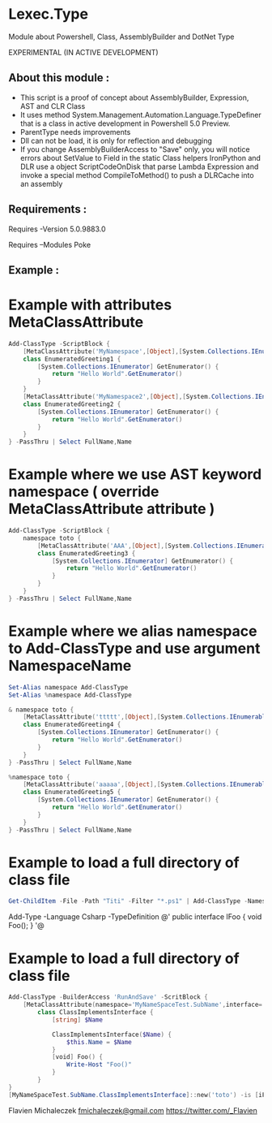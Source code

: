 Lexec.Type
===========

Module about Powershell, Class, AssemblyBuilder and DotNet Type

EXPERIMENTAL (IN ACTIVE DEVELOPMENT)

About this module :
-------------------

- This script is a proof of concept about AssemblyBuilder, Expression, AST and CLR Class
- It uses method System.Management.Automation.Language.TypeDefiner that is a class in active development in Powershell 5.0 Preview.
- ParentType needs improvements
- Dll can not be load, it is only for reflection and debugging
- If you change AssemblyBuilderAccess to "Save" only, you will notice errors about SetValue to Field in the static Class helpers
  IronPython and DLR use a object ScriptCodeOnDisk that parse Lambda Expression and invoke a special method CompileToMethod() to push a DLRCache into an assembly

Requirements :
-------------

Requires -Version 5.0.9883.0

Requires –Modules Poke

Example :
---------

# Example with attributes MetaClassAttribute
```powershell
Add-ClassType -ScriptBlock {
    [MetaClassAttribute('MyNamespace',[Object],[System.Collections.IEnumerable])]
    class EnumeratedGreeting1 {
        [System.Collections.IEnumerator] GetEnumerator() {
            return "Hello World".GetEnumerator()
        }
    }
    [MetaClassAttribute('MyNamespace2',[Object],[System.Collections.IEnumerable])]
    class EnumeratedGreeting2 {
        [System.Collections.IEnumerator] GetEnumerator() {
            return "Hello World".GetEnumerator()
        }
    }
} -PassThru | Select FullName,Name
```

# Example where we use AST keyword namespace ( override MetaClassAttribute attribute )
```powershell
Add-ClassType -ScriptBlock {
    namespace toto {
        [MetaClassAttribute('AAA',[Object],[System.Collections.IEnumerable])]
        class EnumeratedGreeting3 {
            [System.Collections.IEnumerator] GetEnumerator() {
                return "Hello World".GetEnumerator()
            }
        }
    }
} -PassThru | Select FullName,Name
```

# Example where we alias namespace to Add-ClassType and use argument NamespaceName
```powershell
Set-Alias namespace Add-ClassType
Set-Alias %namespace Add-ClassType

& namespace toto {
    [MetaClassAttribute('ttttt',[Object],[System.Collections.IEnumerable])]
    class EnumeratedGreeting4 {
        [System.Collections.IEnumerator] GetEnumerator() {
            return "Hello World".GetEnumerator()
        }
    }
} -PassThru | Select FullName,Name

%namespace toto {
    [MetaClassAttribute('aaaaa',[Object],[System.Collections.IEnumerable])]
    class EnumeratedGreeting5 {
        [System.Collections.IEnumerator] GetEnumerator() {
            return "Hello World".GetEnumerator()
        }
    }
} -PassThru | Select FullName,Name
```

# Example to load a full directory of class file
```powershell
Get-ChildItem -File -Path "Titi" -Filter "*.ps1" | Add-ClassType -Namespace Titi -PassThru | Select FullName,Name
```

Add-Type -Language Csharp -TypeDefinition @'
    public interface IFoo
    {
        void Foo();
    }
'@ 

# Example to load a full directory of class file
```powershell
Add-ClassType -BuilderAccess 'RunAndSave' -ScritBlock {
    [MetaClassAttribute(namespace='MyNameSpaceTest.SubName',interface='IFoo')]
        class ClassImplementsInterface {
            [string] $Name

            ClassImplementsInterface($Name) {
                $this.Name = $Name
            }
            [void] Foo() {
                Write-Host "Foo()"
            }
        }
}
[MyNameSpaceTest.SubName.ClassImplementsInterface]::new('toto') -is [iFoo]
```

Flavien Michaleczek
fmichaleczek@gmail.com
https://twitter.com/_Flavien
